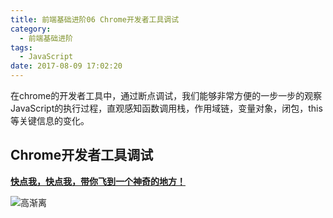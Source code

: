 ```yaml
---
title: 前端基础进阶06 Chrome开发者工具调试
category:
  - 前端基础进阶
tags:
  - JavaScript
date: 2017-08-09 17:02:20
---
```


在chrome的开发者工具中，通过断点调试，我们能够非常方便的一步一步的观察JavaScript的执行过程，直观感知函数调用栈，作用域链，变量对象，闭包，this等关键信息的变化。
<!-- more -->
## Chrome开发者工具调试

**[快点我，快点我，带你飞到一个神奇的地方！](http://www.jianshu.com/p/73122bb3d262)**

![高渐离](https://timgsa.baidu.com/timg?image&quality=80&size=b9999_10000&sec=1502283622784&di=d64e3147910f8bd2049e2504af6ec0e7&imgtype=0&src=http%3A%2F%2Fp7.qhimg.com%2Ft01cd54e217033aab22.jpg)
